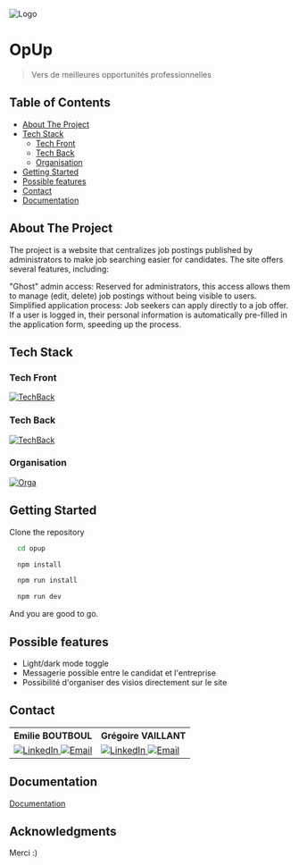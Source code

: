 
![Logo](https://gregoirevaillant.github.io/opup-logo/logoopup.svg)


# OpUp
> Vers de meilleures opportunités professionnelles


## Table of Contents
- [About The Project](#about-the-project)
- [Tech Stack](#tech-stack)
  - [Tech Front](#tech-front)
  - [Tech Back](#tech-back)
  - [Organisation](#organisation)
- [Getting Started](#getting-started)
- [Possible features](#possible-features)
- [Contact](#contact)
- [Documentation](#documentation)


## About The Project
The project is a website that centralizes job postings published by administrators to make job searching easier for candidates. The site offers several features, including:

"Ghost" admin access: Reserved for administrators, this access allows them to manage (edit, delete) job postings without being visible to users. <br>
Simplified application process: Job seekers can apply directly to a job offer. If a user is logged in, their personal information is automatically pre-filled in the application form, speeding up the process.

## Tech Stack
### Tech Front
[![TechBack](
https://skillicons.dev/icons?i=vite,react,css,ts)](https://gregoirevaillant.github.io/opup-logo/logoopup.svg)

### Tech Back
[![TechBack](
https://skillicons.dev/icons?i=nodejs,ts,postgres)](https://gregoirevaillant.github.io/opup-logo/logoopup.svg)

### Organisation
[![Orga](
https://skillicons.dev/icons?i=notion,postman,vscode,ai,figma,github,git,npm)](https://gregoirevaillant.github.io/opup-logo/logoopup.svg)


## Getting Started
Clone the repository

```bash
  cd opup

  npm install 

  npm run install

  npm run dev
```
And you are good to go.
    
## Possible features
- Light/dark mode toggle
- Messagerie possible entre le candidat et l'entreprise
- Possibilité d'organiser des visios directement sur le site


## Contact
<table>
<tr>
<th> Emilie BOUTBOUL </th>
<th> Grégoire VAILLANT </th>
</tr>
<tr>
<td>
<a href="https://www.linkedin.com/in/emilie-boutboul-b3b9b419b/" target="_blank">
  <img src="https://skillicons.dev/icons?i=linkedin" alt="LinkedIn"/>
</a>
  <a href="mailto:emilie.boutboul@epitech.eu" target="_blank">
  <img src="https://skillicons.dev/icons?i=gmail" alt="Email" />
</a>
</td>
<td>
<a href="https://www.linkedin.com/in/gregoirevaillant/" target="_blank">
  <img src="https://skillicons.dev/icons?i=linkedin" alt="LinkedIn"/>
</a>
<a href="mailto:gregoire.vaillant@epitech.eu" target="_blank">
  <img src="https://skillicons.dev/icons?i=gmail" alt="Email" />
</a>
</td>
</tr>
</table>

## Documentation
[Documentation](https://linktodocumentation)


## Acknowledgments
Merci :)
